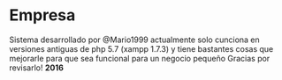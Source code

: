 # Empresa

Sistema desarrollado por @Mario1999
actualmente solo cunciona en versiones antiguas de php 5.7 (xampp 1.7.3) y tiene bastantes cosas que mejorarle para que sea funcional para un negocio pequeño
Gracias por revisarlo!
        ****2016****
